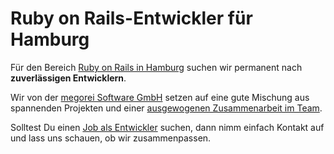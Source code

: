# Ruby on Rails-Entwickler für Hamburg

Für den Bereich [Ruby on Rails in Hamburg][1] suchen wir permanent nach
**zuverlässigen Entwicklern**.

Wir von der [megorei Software GmbH][2] setzen auf eine gute Mischung aus
spannenden Projekten und einer [ausgewogenen Zusammenarbeit im Team][3].

Solltest Du einen [Job als Entwickler][4] suchen, dann nimm einfach Kontakt auf
und lass uns schauen, ob wir zusammenpassen.

[1]: https://www.megorei.com/de/ "Softwareentwicklung mit Ruby on Rails"
[2]: https://www.megorei.com/de/team/ "Entwickler-Team aus Hamburg"
[3]: https://www.megorei.com/de/ruby-on-rails-entwickler-fuer-unternehmen/ "Ruby on Rails Entwickler als Ergänzung für bestehende Teams"
[4]: https://www.megorei.com/de/jobs/ "Jobs mit Ruby on Rails in Hamburg"
